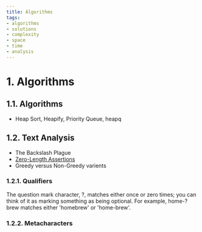 ```yaml
---
title: Algorithms
tags:
- algorithms
- solutions
- complexity
- space
- time
- analysis
---
```


# 1. Algorithms

<TagLinks />

## 1.1. Algorithms

* Heap Sort, Heapify, Priority Queue, heapq

## 1.2. Text Analysis

* The Backslash Plague
* [Zero-Length Assertions](https://www.regular-expressions.info/lookaround.html)
* Greedy versus Non-Greedy varients

### 1.2.1. Qualifiers

The question mark character, ?, matches either once or zero times; you can think of it as marking something as being optional. For example, home-?brew matches either 'homebrew' or 'home-brew'.

### 1.2.2. Metacharacters


